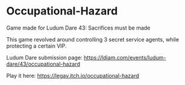 # Occupational-Hazard
Game made for Ludum Dare 43: Sacrifices must be made

This game revolved around controlling 3 secret service agents, while protecting a certain VIP.

Ludum Dare submission page: https://ldjam.com/events/ludum-dare/43/occupational-hazard

Play it here: https://legav.itch.io/occupational-hazard

